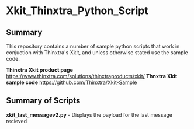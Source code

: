 # Xkit_Thinxtra_Python_Script

## Summary
This repository contains a number of sample python scripts that work in conjuction with Thinxtra's Xkit, and unless otherwise stated use the sample code.

**Thinxtra Xkit product page**
https://www.thinxtra.com/solutions/thinxtraproducts/xkit/
**Thnxtra Xkit sample code**
https://github.com/Thinxtra/Xkit-Sample

## Summary of Scripts
**xkit_last_messagev2.py** - Displays the payload for the last message recieved
